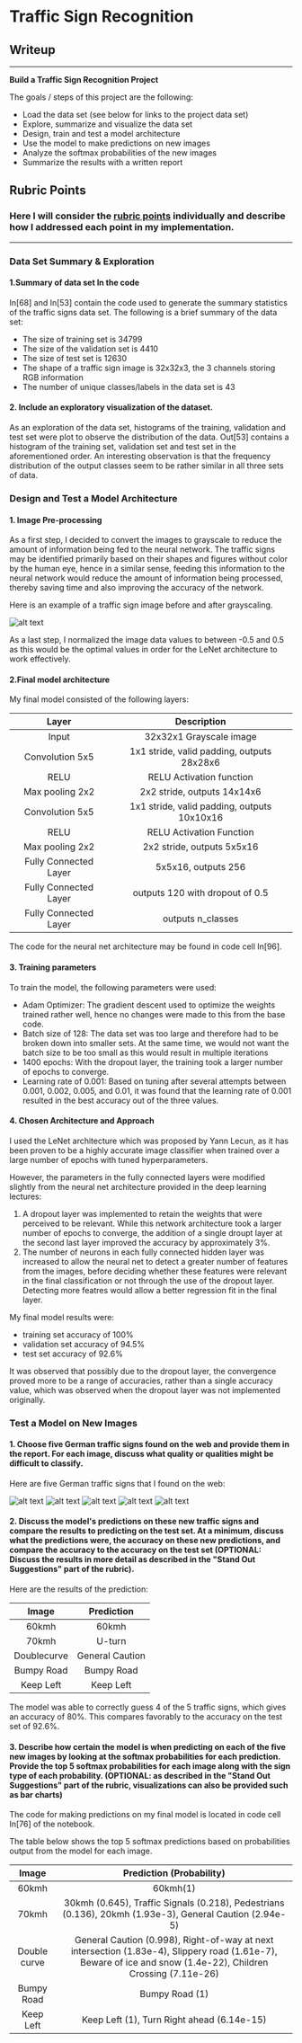 # **Traffic Sign Recognition** 

## Writeup

---

**Build a Traffic Sign Recognition Project**

The goals / steps of this project are the following:
* Load the data set (see below for links to the project data set)
* Explore, summarize and visualize the data set
* Design, train and test a model architecture
* Use the model to make predictions on new images
* Analyze the softmax probabilities of the new images
* Summarize the results with a written report


[//]: # (Image References)

[image1]: ./examples/visualization.jpg "Visualization"
[image2]: ./examples/grayscale.jpg "Grayscaling"
[image3]: ./examples/random_noise.jpg "Random Noise"
[image4]: ./examples/3_60mph.jpg "Traffic Sign 1"
[image5]: ./examples/4_70mph.png "Traffic Sign 2"
[image6]: ./examples/21_doublecurve.png "Traffic Sign 3"
[image7]: ./examples/22_bumpy.png "Traffic Sign 4"
[image8]: ./examples/39_keepleft.png "Traffic Sign 5"

## Rubric Points
### Here I will consider the [rubric points](https://review.udacity.com/#!/rubrics/481/view) individually and describe how I addressed each point in my implementation.  

---
### Data Set Summary & Exploration

#### 1.Summary of data set In the code

In[68] and In[53] contain the code used to generate the summary statistics of the traffic signs data set. The following is a brief summary of the data set: 

* The size of training set is 34799
* The size of the validation set is 4410
* The size of test set is 12630
* The shape of a traffic sign image is 32x32x3, the 3 channels storing RGB information
* The number of unique classes/labels in the data set is 43

#### 2. Include an exploratory visualization of the dataset.

As an exploration of the data set,  histograms of the training, validation and test set were plot to observe the distribution of the data. Out[53] contains a histogram of the training set, validation set and test set in the aforementioned order. An interesting observation is that the frequency distribution of the output classes seem to be rather similar in all three sets of data. 

### Design and Test a Model Architecture

#### 1. Image Pre-processing

As a first step, I decided to convert the images to grayscale to reduce the amount of information being fed to the neural network. The traffic signs may be identified primarily based on their shapes and figures without color by the human eye, hence in a similar sense, feeding this information to the neural network would reduce the amount of information being processed, thereby saving time and also improving the accuracy of the network. 

Here is an example of a traffic sign image before and after grayscaling.

![alt text][image2]

As a last step, I normalized the image data values to between -0.5 and 0.5 as this would be the optimal values in order for the LeNet architecture to work effectively. 


#### 2.Final model architecture

My final model consisted of the following layers:

| Layer         		|     Description	        	| 
|:---------------------:|:---------------------------------------------:| 
| Input         		| 32x32x1 Grayscale image  		|
| Convolution 5x5     	| 1x1 stride, valid padding, outputs 28x28x6  	| 
| RELU 			| RELU	Activation function			|
| Max pooling 2x2      	| 2x2 stride,  outputs 14x14x6			| 
| Convolution 5x5	| 1x1 stride, valid padding, outputs 10x10x16   |
| RELU    		| RELU Activation Function			|
| Max pooling 2x2	| 2x2 stride, outputs 5x5x16			|
| Fully Connected Layer | 5x5x16, outputs 256				|
| Fully Connected Layer | outputs 120 with dropout of 0.5		|
| Fully Connected Layer | outputs n_classes				|

The code for the neural net architecture may be found in code cell In[96].


#### 3. Training parameters

To train the model, the following parameters were used: 
* Adam Optimizer: The gradient descent used to optimize the weights trained rather well, hence no changes were made to this from the base code. 
* Batch size of 128: The data set was too large and therefore had to be broken down into smaller sets. At the same time, we would not want the batch size to be too small as this would result in multiple iterations 
* 1400 epochs: With the dropout layer, the training took a larger number of epochs to converge.
* Learning rate of 0.001: Based on tuning after several attempts between 0.001, 0.002, 0.005, and 0.01, it was found that the learning rate of 0.001 resulted in the best accuracy out of the three values. 


#### 4. Chosen Architecture and Approach 

I used the LeNet architecture which was proposed by Yann Lecun, as it has been proven to be a highly accurate image classifier when trained over a large number of epochs with tuned hyperparameters. 

However, the parameters in the fully connected layers were modified slightly from the neural net architecture provided in the deep learning lectures: 

1. A dropout layer was implemented to retain the weights that were perceived to be relevant. While this network architecture took a larger number of epochs to converge, the addition of a single droupt layer at the second last layer improved the accuracy by approximately 3%. 
2. The number of neurons in each fully connected hidden layer was increased to allow the neural net to detect a greater number of features from the images, before deciding whether these features were relevant in the final classification or not through the use of the dropout layer. Detecting more featres would allow a better regression fit in the final layer. 

My final model results were:
* training set accuracy of 100%
* validation set accuracy of 94.5%
* test set accuracy of 92.6%

It was observed that possibly due to the dropout layer, the convergence proved more to be a range of accuracies, rather than a single accuracy value, which was observed when the dropout layer was not implemented originally. 

### Test a Model on New Images

#### 1. Choose five German traffic signs found on the web and provide them in the report. For each image, discuss what quality or qualities might be difficult to classify.

Here are five German traffic signs that I found on the web:

![alt text][image4] ![alt text][image5] ![alt text][image6] 
![alt text][image7] ![alt text][image8]


#### 2. Discuss the model's predictions on these new traffic signs and compare the results to predicting on the test set. At a minimum, discuss what the predictions were, the accuracy on these new predictions, and compare the accuracy to the accuracy on the test set (OPTIONAL: Discuss the results in more detail as described in the "Stand Out Suggestions" part of the rubric).

Here are the results of the prediction:

| Image			|     Prediction		       		| 
|:---------------------:|:---------------------------------------------:| 
| 60kmh		      	| 60kmh						| 
| 70kmh     		| U-turn					|
| Doublecurve		| General Caution				|
| Bumpy Road	      	| Bumpy Road 					|
| Keep Left		| Keep Left 					|


The model was able to correctly guess 4 of the 5 traffic signs, which gives an accuracy of 80%. This compares favorably to the accuracy on the test set of 92.6%. 

#### 3. Describe how certain the model is when predicting on each of the five new images by looking at the softmax probabilities for each prediction. Provide the top 5 softmax probabilities for each image along with the sign type of each probability. (OPTIONAL: as described in the "Stand Out Suggestions" part of the rubric, visualizations can also be provided such as bar charts)

The code for making predictions on my final model is located in code cell In[76] of the notebook. 

The table below shows the top 5 softmax predictions based on probabilities output from the model for each image. 

|	Image      	|     Prediction (Probability)		| 
|:---------------------:|:-------------------------------------:| 
| 	60kmh  		|  60kmh(1)				| 
| 	70kmh		| 30kmh (0.645), Traffic Signals (0.218), Pedestrians (0.136), 20kmh (1.93e-3), General Caution (2.94e-5)		|
| Double curve 		| General Caution (0.998), Right-of-way at next intersection (1.83e-4), Slippery road (1.61e-7), Beware of ice and snow (1.4e-22), Children Crossing (7.11e-26) | 	
|  Bumpy Road		| Bumpy Road (1)			|	
| Keep Left 		| Keep Left (1), Turn Right ahead (6.14e-15)	|



